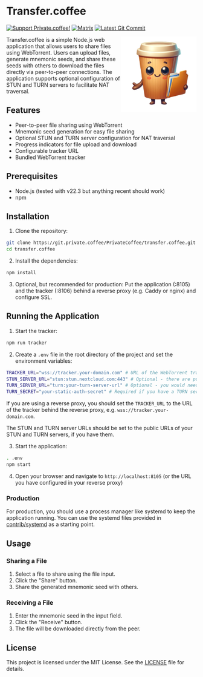 # Transfer.coffee

[![Support Private.coffee!](https://shields.private.coffee/badge/private.coffee-support%20us!-pink?logo=coffeescript)](https://private.coffee)
[![Matrix](https://shields.private.coffee/badge/Matrix-join%20us!-blue?logo=matrix)](https://matrix.to/#/#private.coffee:private.coffee)
[![Latest Git Commit](https://shields.private.coffee/gitea/last-commit/privatecoffee/transfer.coffee?gitea_url=https://git.private.coffee)](https://git.private.coffee/privatecoffee/transfer.coffee)

<img src="public/img/logo.png" alt="Transfer.coffee Logo" width="200" align="right">

Transfer.coffee is a simple Node.js web application that allows users to share files using WebTorrent. Users can upload files, generate mnemonic seeds, and share these seeds with others to download the files directly via peer-to-peer connections. The application supports optional configuration of STUN and TURN servers to facilitate NAT traversal.

## Features

- Peer-to-peer file sharing using WebTorrent
- Mnemonic seed generation for easy file sharing
- Optional STUN and TURN server configuration for NAT traversal
- Progress indicators for file upload and download
- Configurable tracker URL
- Bundled WebTorrent tracker

## Prerequisites

- Node.js (tested with v22.3 but anything recent should work)
- npm

## Installation

1. Clone the repository:

```bash
git clone https://git.private.coffee/PrivateCoffee/transfer.coffee.git
cd transfer.coffee
```

2. Install the dependencies:

```bash
npm install
```

3. Optional, but recommended for production: Put the application (:8105) and the tracker (:8106) behind a reverse proxy (e.g. Caddy or nginx) and configure SSL.

## Running the Application

1. Start the tracker:

```bash
npm run tracker
```

2. Create a `.env` file in the root directory of the project and set the environment variables:

```bash
TRACKER_URL="wss://tracker.your-domain.com" # URL of the WebTorrent tracker - default: ws://localhost:8106, use wss:// for secure connections
STUN_SERVER_URL="stun:stun.nextcloud.com:443" # Optional - there are public STUN servers available - not used if unset
TURN_SERVER_URL="turn:your-turn-server-url" # Optional - you would need to set up your own TURN server - don't set this if you don't have one
TURN_SECRET="your-static-auth-secret" # Required if you have a TURN server - don't set this if you don't have one
```

If you are using a reverse proxy, you should set the `TRACKER_URL` to the URL of the tracker behind the reverse proxy, e.g. `wss://tracker.your-domain.com`.

The STUN and TURN server URLs should be set to the public URLs of your STUN and TURN servers, if you have them.

3. Start the application:

```bash
. .env
npm start
```

4. Open your browser and navigate to `http://localhost:8105` (or the URL you have configured in your reverse proxy)

### Production

For production, you should use a process manager like systemd to keep the application running. You can use the systemd files provided in [contrib/systemd](contrib/systemd) as a starting point.

## Usage

### Sharing a File

1. Select a file to share using the file input.
2. Click the "Share" button.
3. Share the generated mnemonic seed with others.

### Receiving a File

1. Enter the mnemonic seed in the input field.
2. Click the "Receive" button.
3. The file will be downloaded directly from the peer.

## License

This project is licensed under the MIT License. See the [LICENSE](LICENSE) file for details.
